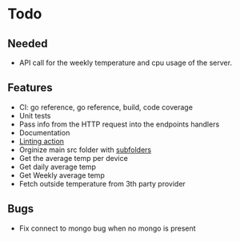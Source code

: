 # Todo

## Needed

- API call for the weekly temperature and cpu usage of the server.

## Features

- CI: go reference, go reference, build, code coverage
- Unit tests
- Pass info from the HTTP request into the endpoints handlers
- Documentation
- [Linting action](https://github.com/wearerequired/lint-action)
- Orginize main src folder with [subfolders](https://stackoverflow.com/questions/23154898/break-up-go-project-into-subfolders)
- Get the average temp per device
- Get daily average temp
- Get Weekly average temp
- Fetch outside temperature from 3th party provider

## Bugs

- Fix connect to mongo bug when no mongo is present
